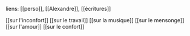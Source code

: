liens: [[perso]], [[Alexandre]], [[écritures]]

[[sur l'inconfort]]
[[sur le travail]]
[[sur la musique]]
[[sur le mensonge]]
[[sur l'amour]]
[[sur le confort]]

